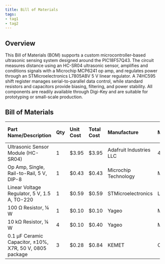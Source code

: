 ```yaml
---
title: Bill of Materials
tags:
- tag1
- tag2
---
```



## Overview
This Bill of Materials (BOM) supports a custom microcontroller-based ultrasonic sensing system designed around the PIC18F57Q43. The circuit measures distance using an HC-SR04 ultrasonic sensor, amplifies and conditions signals with a Microchip MCP6241 op amp, and regulates power through an STMicroelectronics L7805ABV 5 V linear regulator. A 74HC595 shift register manages serial-to-parallel data control, while standard resistors and capacitors provide biasing, filtering, and power stability. All components are readily available through Digi-Key and are suitable for prototyping or small-scale production.


## Bill of Materials 

| **Part Name/Description** | **Qty** | **Unit Cost** | **Total Cost** | **Manufacture** | **Manufacturer #** | **Vendor Link** |**Datasheet Link** | **Schematic Reference Designators** |
|:--------------------|:----|:---------------|:-----|:--------|:-----|:-----|:----|:-----|
| Ultrasonic Sensor Module (HC-SR04) | 1 | $3.95 | $3.95 | Adafruit Industries LLC | 4007 | [DigiKey](https://www.digikey.com/en/products/detail/adafruit-industries-llc/4007/9857020) | [Datasheet](https://cdn-learn.adafruit.com/downloads/pdf/ultrasonic-sonar-distance-sensors.pdf) | U10 | 5 V ultrasonic distance sensor |
| Op Amp, Single, Rail-to-Rail, 5 V, DIP-8 | 1 | $0.43 | $0.43 | Microchip Technology | MCP6241-E/P | [DigiKey](https://www.digikey.com/en/products/detail/microchip-technology/MCP6241-E-P/683249) | [Datasheet](https://ww1.microchip.com/downloads/aemDocuments/documents/OTH/ProductDocuments/DataSheets/21969b.pdf) | U3 | Low-power signal-conditioning op amp |
| Linear Voltage Regulator, 5 V, 1.5 A, TO-220 | 1 | $0.59 | $0.59 | STMicroelectronics | L7805ABV | [DigiKey](https://www.digikey.com/en/products/detail/stmicroelectronics/L7805ABV/634711) | [Datasheet](https://www.st.com/resource/en/datasheet/l7805.pdf) | U5 | 5 V regulator for system power |
| 100 Ω Resistor, ¼ W | 1 | $0.10 | $0.10 | Yageo | MFR-25FBF52-100R | [DigiKey](https://www.digikey.com/en/products/detail/yageo/MFR-25FBF52-100R/398308) | [Datasheet](https://www.yageo.com/upload/media/product/productsearch/datasheet/rchip/MFR.pdf) | R1 | Current limiting resistor |
| 10 kΩ Resistor, ¼ W | 4 | $0.10 | $0.40 | Yageo | MFR-25FBF52-10K | [DigiKey](https://www.digikey.com/en/products/detail/yageo/MFR-25FBF52-10K/398336) | [Datasheet](https://www.yageo.com/upload/media/product/productsearch/datasheet/rchip/MFR.pdf) | R2, R3, R4, R5 | Biasing and pull-up resistors |
| 0.1 µF Ceramic Capacitor, ±10%, X7R, 50 V, 0805 package | 3 | $0.28 | $0.84 | KEMET | C0805F104K5RACTU | PRLTA 109 | n/a | C1, C2, C3 | Decoupling capacitors for power and op amp stability |

